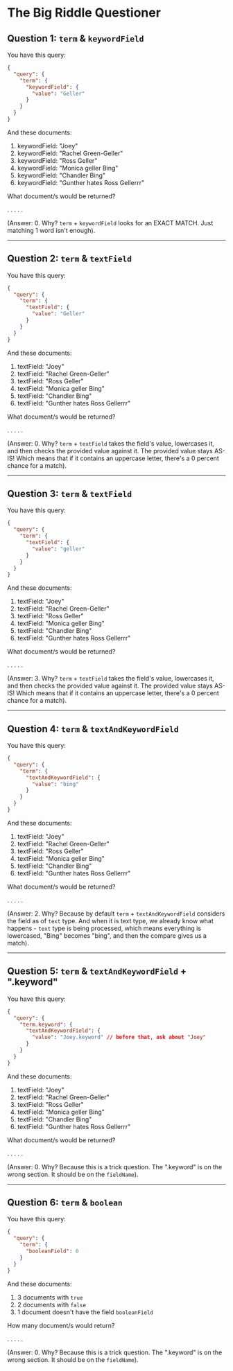 # The Big Riddle Questioner

## Question 1: `term` & `keywordField`

You have this query:

```json
{
  "query": {
    "term": {
      "keywordField": {
        "value": "Geller"
      }
    }
  }
}
```

And these documents:

1. keywordField: "Joey"
2. keywordField: "Rachel Green-Geller"
3. keywordField: "Ross Geller"
4. keywordField: "Monica geller Bing"
5. keywordField: "Chandler Bing"
6. keywordField: "Gunther hates Ross Gellerrr"

What document/s would be returned?

.
.
.
.
.

(Answer: 0. Why? `term` + `keywordField` looks for an EXACT MATCH. Just matching 1 word isn't enough).

---

## Question 2: `term` & `textField`

You have this query:

```json
{
  "query": {
    "term": {
      "textField": {
        "value": "Geller"
      }
    }
  }
}
```

And these documents:

1. textField: "Joey"
2. textField: "Rachel Green-Geller"
3. textField: "Ross Geller"
4. textField: "Monica geller Bing"
5. textField: "Chandler Bing"
6. textField: "Gunther hates Ross Gellerrr"

What document/s would be returned?

.
.
.
.
.

(Answer: 0. Why? `term` + `textField` takes the field's value, lowercases it, and then checks the provided value against it. The provided value stays AS-IS! Which means that if it contains an uppercase letter, there's a 0 percent chance for a match).

---

## Question 3: `term` & `textField`

You have this query:

```json
{
  "query": {
    "term": {
      "textField": {
        "value": "geller"
      }
    }
  }
}
```

And these documents:

1. textField: "Joey"
2. textField: "Rachel Green-Geller"
3. textField: "Ross Geller"
4. textField: "Monica geller Bing"
5. textField: "Chandler Bing"
6. textField: "Gunther hates Ross Gellerrr"

What document/s would be returned?

.
.
.
.
.

(Answer: 3. Why? `term` + `textField` takes the field's value, lowercases it, and then checks the provided value against it. The provided value stays AS-IS! Which means that if it contains an uppercase letter, there's a 0 percent chance for a match).

---

## Question 4: `term` & `textAndKeywordField`

You have this query:

```json
{
  "query": {
    "term": {
      "textAndKeywordField": {
        "value": "bing"
      }
    }
  }
}
```

And these documents:

1. textField: "Joey"
2. textField: "Rachel Green-Geller"
3. textField: "Ross Geller"
4. textField: "Monica geller Bing"
5. textField: "Chandler Bing"
6. textField: "Gunther hates Ross Gellerrr"

What document/s would be returned?

.
.
.
.
.

(Answer: 2. Why? Because by default `term` + `textAndKeywordField` considers the field as of `text` type. And when it is text type, we already know what happens - `text` type is being processed, which means everything is lowercased, "Bing" becomes "bing", and then the compare gives us a match).

---

## Question 5: `term` & `textAndKeywordField` + ".keyword"

You have this query:

```json
{
  "query": {
    "term.keyword": {
      "textAndKeywordField": {
        "value": "Joey.keyword" // before that, ask about "Joey"
      }
    }
  }
}
```

And these documents:

1. textField: "Joey"
2. textField: "Rachel Green-Geller"
3. textField: "Ross Geller"
4. textField: "Monica geller Bing"
5. textField: "Chandler Bing"
6. textField: "Gunther hates Ross Gellerrr"

What document/s would be returned?

.
.
.
.
.

(Answer: 0. Why? Because this is a trick question. The ".keyword" is on the wrong section. It should be on the `fieldName`).

---

## Question 6: `term` & `boolean`

You have this query:

```json
{
  "query": {
    "term": {
      "booleanField": 0
    }
  }
}
```

And these documents:

1. 3 documents with `true`
2. 2 documents with `false`
3. 1 document doesn't have the field `booleanField`

How many document/s would return?

.
.
.
.
.

(Answer: 0. Why? Because this is a trick question. The ".keyword" is on the wrong section. It should be on the `fieldName`).
